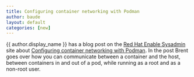 ```yaml
---
title: Configuring container networking with Podman  
author: baude
layout: default
categories: [new]
---
```


{{ author.display_name }} has a blog post on the [Red Hat Enable Sysadmin](https://www.redhat.com/sysadmin/) site about [Configuring container networking with Podman](https://www.redhat.com/sysadmin/container-networking-podman).  In the post Brent goes over how you can communicate between a container and the host, between containers in and out of a pod, while running as a root and as a non-root user.
